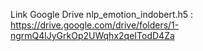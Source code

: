 Link Google Drive nlp_emotion_indobert.h5 : https://drive.google.com/drive/folders/1-ngrmQ4lJyGrkOp2UWqhx2qeITodD4Za

